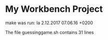 # My Workbench Project 
make was run: 
la 2.12.2017 07.06.16 +0200

The file guessinggame.sh contains 
31
lines
